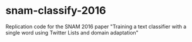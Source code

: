 # snam-classify-2016
Replication code for the SNAM 2016 paper "Training a text classifier with a single word using Twitter Lists and domain adaptation"
